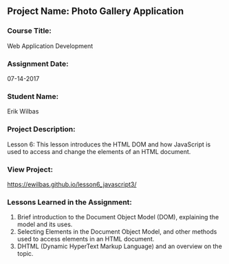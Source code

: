 ## Project Name:  Photo Gallery Application

### Course Title:
Web Application Development

### Assignment Date:  
07-14-2017

### Student Name:  
Erik Wilbas

### Project Description:
Lesson 6: This lesson introduces the HTML DOM and how
JavaScript is used to access and change the elements of an
HTML document.

### View Project:
https://ewilbas.github.io/lesson6_javascript3/

### Lessons Learned in the Assignment:
1. Brief introduction to the Document Object Model (DOM), explaining the model and its uses.
2. Selecting Elements in the Document Object Model, and other methods used to access elements in an HTML document.
3. DHTML (Dynamic HyperText Markup Language) and an overview on the topic.

